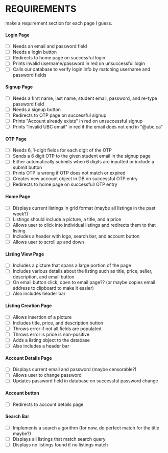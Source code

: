 # REQUIREMENTS

make a requirement section for each page I guess.

#### Login Page
- [ ] Needs an email and password field
- [ ] Needs a login button
- [ ] Redirects to home page on successful login
- [ ] Prints invalid username/password in red on unsuccessful login
- [ ] Calls our database to verify login info by matching username and password fields

#### Signup Page
- [ ] Needs a first name, last name, student email, password, and re-type password field
- [ ] Needs a signup button
- [ ] Redirects to OTP page on successful signup
- [ ] Prints "Account already exists" in red on unsuccessful signup
- [ ] Prints "Invalid UBC email" in red if the email does not end in "@ubc.ca"

#### OTP Page
- [ ] Needs 6, 1-digit fields for each digit of the OTP
- [ ] Sends a 6 digit OTP to the given student email in the signup page
- [ ] Either automatically submits when 6 digits are inputted or include a submit button
- [ ] Prints OTP is wrong if OTP does not match or expired
- [ ] Creates new account object in DB on successful OTP entry
- [ ] Redirects to home page on successfull OTP entry

#### Home Page
- [ ] Displays current listings in grid format (maybe all listings in the past week?)
- [ ] Listings should include a picture, a title, and a price
- [ ] Allows user to click into individual listings and redirects them to that listing
- [ ] Includes a header with logo, search bar, and account button
- [ ] Allows user to scroll up and down

#### Listing View Page
- [ ] Includes a picture that spans a large portion of the page
- [ ] Includes various details about the listing such as title, price, seller, description, and email button
- [ ] On email button click, open to email page?? (or maybe copies email address to clipboard to make it easier)
- [ ] Also includes header bar

#### Listing Creation Page
- [ ] Allows insertion of a picture
- [ ] Includes title, price, and description button
- [ ] Throws error if not all fields are populated
- [ ] Throws error is price is non-positive
- [ ] Adds a listing object to the database
- [ ] Also includes a header bar

#### Account Details Page
- [ ] Displays current email and password (maybe censorable?)
- [ ] Allows user to change password
- [ ] Updates password field in database on successful password change

#### Account button
- [ ] Redirects to account details page

#### Search Bar
- [ ] Implements a search algorithm (for now, do perfect match for the title maybe?)
- [ ] Displays all listings that match search query
- [ ] Displays no listings found if no listings match